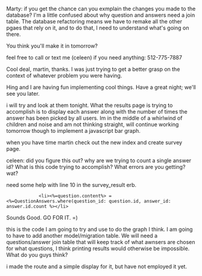 Marty: if you get the chance can you exmplain the changes you made to the database? I'm a little confused about why question and answers need a join table. The database refactoring means we have to remake all the other pgaes that rely on it, and to do that, I need to understand what's going on there.

You think you'll make it in tomorrow?

feel free to call or text me (celeen) if you need anything: 512-775-7887


Cool deal, martin, thanks. I was just trying to get a better grasp on the context of whatever problem you were having.

Hing and I are having fun implementing cool things. Have a great night; we'll see you later.

i will try and look at them tonight.  What the results page is trying to accomplish is to display each answer along with the number of times the answer has been picked by all users.  Im in the middle of a whirlwind of children and noise and am not thinking straight, will continue working tomorrow though to implement a javascript bar graph.



when you have time martin check out the new index and create survey page.

 celeen: did you figure this out? why are we trying to count a single answer id? What is this code trying to accomplish? What errors are you getting? wat?

 need some help with line 10 in the survey_result erb.

                <li><%=question.content%> = <%=QuestionAnswers.where(question_id: question.id, answer_id: answer.id.count %></li>


Sounds Good. GO FOR IT. =)



this is the code I am going to try and use to do the graph I think.  I am going to have to add another model/migration table. We will need a questions/answer join table that will keep track of what awnsers are chosen for what questions, I think printing results would otherwise be impossible.  What do you guys think?

i made the route and a simple display for it, but have not employed it yet.





